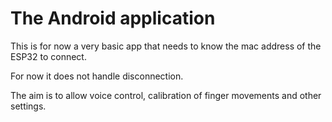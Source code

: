 # The Android application


This is for now a very basic app that needs to know the mac address of the ESP32 to connect.

For now it does not handle disconnection.

The aim is to allow voice control, calibration of finger movements and other settings.

